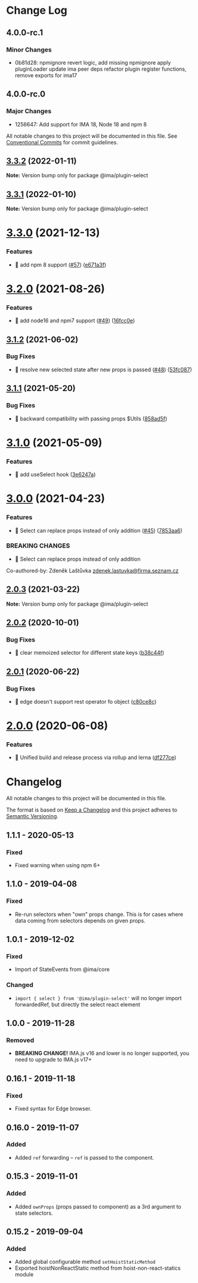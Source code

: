 # Change Log

## 4.0.0-rc.1

### Minor Changes

- 0b81d28: npmignore revert logic, add missing npmignore
  apply pluginLoader
  update ima peer deps
  refactor plugin register functions, remove exports for ima17

## 4.0.0-rc.0

### Major Changes

- 1256647: Add support for IMA 18, Node 18 and npm 8

All notable changes to this project will be documented in this file.
See [Conventional Commits](https://conventionalcommits.org) for commit guidelines.

## [3.3.2](https://github.com/seznam/IMA.js-plugins/compare/@ima/plugin-select@3.3.1...@ima/plugin-select@3.3.2) (2022-01-11)

**Note:** Version bump only for package @ima/plugin-select

## [3.3.1](https://github.com/seznam/IMA.js-plugins/compare/@ima/plugin-select@3.3.0...@ima/plugin-select@3.3.1) (2022-01-10)

**Note:** Version bump only for package @ima/plugin-select

# [3.3.0](https://github.com/seznam/IMA.js-plugins/compare/@ima/plugin-select@3.2.0...@ima/plugin-select@3.3.0) (2021-12-13)

### Features

- 🎸 add npm 8 support ([#57](https://github.com/seznam/IMA.js-plugins/issues/57)) ([e671a3f](https://github.com/seznam/IMA.js-plugins/commit/e671a3fb8d87c39c2da43339782fdca4bf78375d))

# [3.2.0](https://github.com/seznam/IMA.js-plugins/compare/@ima/plugin-select@3.1.2...@ima/plugin-select@3.2.0) (2021-08-26)

### Features

- 🎸 add node16 and npm7 support ([#49](https://github.com/seznam/IMA.js-plugins/issues/49)) ([16fcc0e](https://github.com/seznam/IMA.js-plugins/commit/16fcc0eab73da5651171d110100e5a5ec9cbdcf1))

## [3.1.2](https://github.com/seznam/IMA.js-plugins/compare/@ima/plugin-select@3.1.1...@ima/plugin-select@3.1.2) (2021-06-02)

### Bug Fixes

- 🐛 resolve new selected state after new props is passed ([#48](https://github.com/seznam/IMA.js-plugins/issues/48)) ([53fc087](https://github.com/seznam/IMA.js-plugins/commit/53fc087e64aba904d28add03a5851e9ab31ba79b))

## [3.1.1](https://github.com/seznam/IMA.js-plugins/compare/@ima/plugin-select@3.1.0...@ima/plugin-select@3.1.1) (2021-05-20)

### Bug Fixes

- 🐛 backward compatibility with passing props \$Utils ([858ad5f](https://github.com/seznam/IMA.js-plugins/commit/858ad5f37c5f89d82d41cacffddc7c96ec14efbb))

# [3.1.0](https://github.com/seznam/IMA.js-plugins/compare/@ima/plugin-select@3.0.0...@ima/plugin-select@3.1.0) (2021-05-09)

### Features

- 🎸 add useSelect hook ([3e6247a](https://github.com/seznam/IMA.js-plugins/commit/3e6247a0a57f0481a76f0bdc3497f9f40385d79b))

# [3.0.0](https://github.com/seznam/IMA.js-plugins/compare/@ima/plugin-select@2.0.3...@ima/plugin-select@3.0.0) (2021-04-23)

### Features

- 🎸 Select can replace props instead of only addition ([#45](https://github.com/seznam/IMA.js-plugins/issues/45)) ([7853aa6](https://github.com/seznam/IMA.js-plugins/commit/7853aa6f247ca3bca0858317ac9fc0ea505fed41))

### BREAKING CHANGES

- 🧨 Select can replace props instead of only addition

Co-authored-by: Zdeněk Laštůvka <zdenek.lastuvka@firma.seznam.cz>

## [2.0.3](https://github.com/seznam/IMA.js-plugins/compare/@ima/plugin-select@2.0.2...@ima/plugin-select@2.0.3) (2021-03-22)

**Note:** Version bump only for package @ima/plugin-select

## [2.0.2](https://github.com/seznam/IMA.js-plugins/compare/@ima/plugin-select@2.0.1...@ima/plugin-select@2.0.2) (2020-10-01)

### Bug Fixes

- 🐛 clear memoized selector for different state keys ([b38c44f](https://github.com/seznam/IMA.js-plugins/commit/b38c44f116704a15ddc391aab06403da79c77fa9))

## [2.0.1](https://github.com/seznam/IMA.js-plugins/compare/@ima/plugin-select@2.0.0...@ima/plugin-select@2.0.1) (2020-06-22)

### Bug Fixes

- 🐛 edge doesn't support rest operator fo object ([c80ce8c](https://github.com/seznam/IMA.js-plugins/commit/c80ce8cf78e3cc4984b6f178c14b3718e4a0591e))

# [2.0.0](https://github.com/seznam/IMA.js-plugins/compare/@ima/plugin-select@1.1.1...@ima/plugin-select@2.0.0) (2020-06-08)

### Features

- 🎸 Unified build and release process via rollup and lerna ([df277ce](https://github.com/seznam/IMA.js-plugins/commit/df277ce5bae0cacc9c5b4d6957bdc786ac9cf571))

# Changelog

All notable changes to this project will be documented in this file.

The format is based on [Keep a Changelog](http://keepachangelog.com/en/1.0.0/)
and this project adheres to [Semantic Versioning](http://semver.org/spec/v2.0.0.html).

## 1.1.1 - 2020-05-13

### Fixed

- Fixed warning when using npm 6+

## 1.1.0 - 2019-04-08

### Fixed

- Re-run selectors when "own" props change. This is for cases where data coming from selectors depends on given props.

## 1.0.1 - 2019-12-02

### Fixed

- Import of StateEvents from @ima/core

### Changed

- `import { select } from '@ima/plugin-select'` will no longer import forwardedRef, but directly the select react element

## 1.0.0 - 2019-11-28

### Removed

- **BREAKING CHANGE!** IMA.js v16 and lower is no longer supported, you need to upgrade to IMA.js v17+

## 0.16.1 - 2019-11-18

### Fixed

- Fixed syntax for Edge browser.

## 0.16.0 - 2019-11-07

### Added

- Added `ref` forwarding – `ref` is passed to the component.

## 0.15.3 - 2019-11-01

### Added

- Added `ownProps` (props passed to component) as a 3rd argument to state selectors.

## 0.15.2 - 2019-09-04

### Added

- Added global configurable method `setHoistStaticMethod`
- Exported hoistNonReactStatic method from hoist-non-react-statics module
